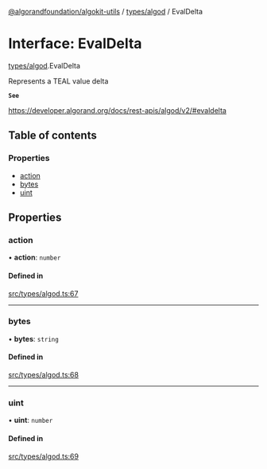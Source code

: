 [@algorandfoundation/algokit-utils](../README.md) / [types/algod](../modules/types_algod.md) / EvalDelta

# Interface: EvalDelta

[types/algod](../modules/types_algod.md).EvalDelta

Represents a TEAL value delta

**`See`**

https://developer.algorand.org/docs/rest-apis/algod/v2/#evaldelta

## Table of contents

### Properties

- [action](types_algod.EvalDelta.md#action)
- [bytes](types_algod.EvalDelta.md#bytes)
- [uint](types_algod.EvalDelta.md#uint)

## Properties

### action

• **action**: `number`

#### Defined in

[src/types/algod.ts:67](https://github.com/algorandfoundation/algokit-utils-ts/blob/main/src/types/algod.ts#L67)

___

### bytes

• **bytes**: `string`

#### Defined in

[src/types/algod.ts:68](https://github.com/algorandfoundation/algokit-utils-ts/blob/main/src/types/algod.ts#L68)

___

### uint

• **uint**: `number`

#### Defined in

[src/types/algod.ts:69](https://github.com/algorandfoundation/algokit-utils-ts/blob/main/src/types/algod.ts#L69)

